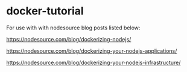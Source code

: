 docker-tutorial
===============

For use with with nodesource blog posts listed below:

https://nodesource.com/blog/dockerizing-nodejs/

https://nodesource.com/blog/dockerizing-your-nodejs-applications/

https://nodesource.com/blog/dockerizing-your-nodejs-infrastructure/
